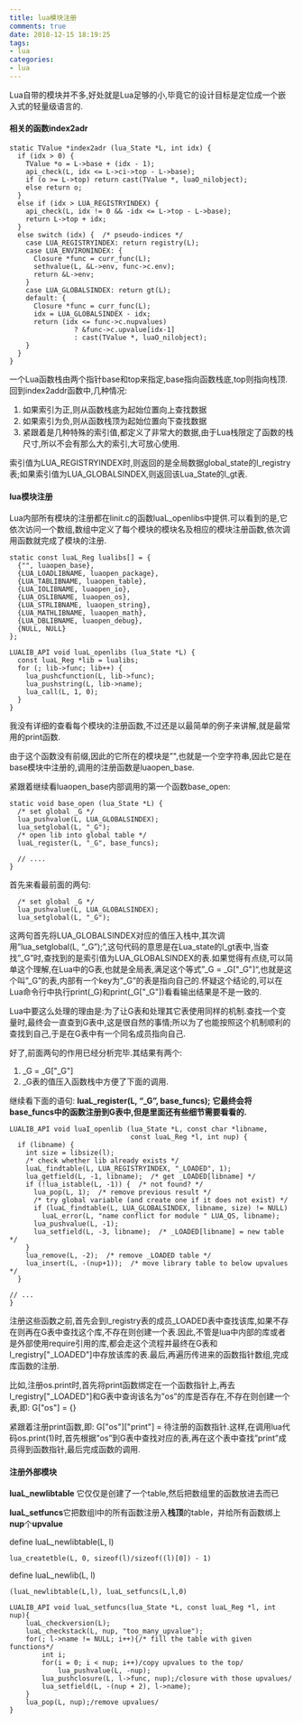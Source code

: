 ```yaml
---
title: lua模块注册
comments: true
date: 2018-12-15 18:19:25
tags:
- lua
categories:
- lua
---
```


Lua自带的模块并不多,好处就是Lua足够的小,毕竟它的设计目标是定位成一个嵌入式的轻量级语言的.

#### 相关的函数index2adr

```
static TValue *index2adr (lua_State *L, int idx) {
  if (idx > 0) {
    TValue *o = L->base + (idx - 1);
    api_check(L, idx <= L->ci->top - L->base);
    if (o >= L->top) return cast(TValue *, luaO_nilobject);
    else return o;
  }
  else if (idx > LUA_REGISTRYINDEX) {
    api_check(L, idx != 0 && -idx <= L->top - L->base);
    return L->top + idx;
  }
  else switch (idx) {  /* pseudo-indices */
    case LUA_REGISTRYINDEX: return registry(L);
    case LUA_ENVIRONINDEX: {
      Closure *func = curr_func(L);
      sethvalue(L, &L->env, func->c.env);
      return &L->env;
    }
    case LUA_GLOBALSINDEX: return gt(L);
    default: {
      Closure *func = curr_func(L);
      idx = LUA_GLOBALSINDEX - idx;
      return (idx <= func->c.nupvalues)
                ? &func->c.upvalue[idx-1]
                : cast(TValue *, luaO_nilobject);
    }
  }
}
```

一个Lua函数栈由两个指针base和top来指定,base指向函数栈底,top则指向栈顶.
回到index2addr函数中,几种情况:

1. 如果索引为正,则从函数栈底为起始位置向上查找数据
2. 如果索引为负,则从函数栈顶为起始位置向下查找数据
3. 紧跟着是几种特殊的索引值,都定义了非常大的数据,由于Lua栈限定了函数的栈尺寸,所以不会有那么大的索引,大可放心使用.

索引值为LUA_REGISTRYINDEX时,则返回的是全局数据global_state的l_registry表;如果索引值为LUA_GLOBALSINDEX,则返回该Lua_State的l_gt表.

#### lua模块注册

Lua内部所有模块的注册都在linit.c的函数luaL_openlibs中提供.可以看到的是,它依次访问一个数组,数组中定义了每个模块的模块名及相应的模块注册函数,依次调用函数就完成了模块的注册.

```
static const luaL_Reg lualibs[] = {
  {"", luaopen_base},
  {LUA_LOADLIBNAME, luaopen_package},
  {LUA_TABLIBNAME, luaopen_table},
  {LUA_IOLIBNAME, luaopen_io},
  {LUA_OSLIBNAME, luaopen_os},
  {LUA_STRLIBNAME, luaopen_string},
  {LUA_MATHLIBNAME, luaopen_math},
  {LUA_DBLIBNAME, luaopen_debug},
  {NULL, NULL}
};

LUALIB_API void luaL_openlibs (lua_State *L) {
  const luaL_Reg *lib = lualibs;
  for (; lib->func; lib++) {
    lua_pushcfunction(L, lib->func);
    lua_pushstring(L, lib->name);
    lua_call(L, 1, 0);
  }
}
```

我没有详细的查看每个模块的注册函数,不过还是以最简单的例子来讲解,就是最常用的print函数.

由于这个函数没有前缀,因此的它所在的模块是”",也就是一个空字符串,因此它是在base模块中注册的,调用的注册函数是luaopen_base.

紧跟着继续看luaopen_base内部调用的第一个函数base_open:

```
static void base_open (lua_State *L) {
  /* set global _G */
  lua_pushvalue(L, LUA_GLOBALSINDEX);
  lua_setglobal(L, "_G");
  /* open lib into global table */
  luaL_register(L, "_G", base_funcs);

  // ....
}
```

首先来看最前面的两句:

```
  /* set global _G */
  lua_pushvalue(L, LUA_GLOBALSINDEX);
  lua_setglobal(L, "_G");
```

这两句首先将LUA_GLOBALSINDEX对应的值压入栈中,其次调用”lua_setglobal(L, “_G”);”,这句代码的意思是在Lua_state的l_gt表中,当查找”_G”时,查找到的是索引值为LUA_GLOBALSINDEX的表.如果觉得有点绕,可以简单这个理解,在Lua中的G表,也就是全局表,满足这个等式”_G = _G["_G"]“,也就是这个叫”_G”的表,内部有一个key为”_G”的表是指向自己的.怀疑这个结论的,可以在Lua命令行中执行print(_G)和print(_G["_G"])看看输出结果是不是一致的.

Lua中要这么处理的理由是:为了让G表和处理其它表使用同样的机制.查找一个变量时,最终会一直查到G表中,这是很自然的事情;所以为了也能按照这个机制顺利的查找到自己,于是在G表中有一个同名成员指向自己.

好了,前面两句的作用已经分析完毕.其结果有两个:

1. _G = _G["_G"]
2. _G表的值压入函数栈中方便了下面的调用.

继续看下面的语句:
**luaL_register(L, “_G”, base_funcs);**
**它最终会将base_funcs中的函数注册到G表中,但是里面还有些细节需要看看的.**

```
LUALIB_API void luaI_openlib (lua_State *L, const char *libname,
                              const luaL_Reg *l, int nup) {
  if (libname) {
    int size = libsize(l);
    /* check whether lib already exists */
    luaL_findtable(L, LUA_REGISTRYINDEX, "_LOADED", 1);
    lua_getfield(L, -1, libname);  /* get _LOADED[libname] */
    if (!lua_istable(L, -1)) {  /* not found? */
      lua_pop(L, 1);  /* remove previous result */
      /* try global variable (and create one if it does not exist) */
      if (luaL_findtable(L, LUA_GLOBALSINDEX, libname, size) != NULL)
        luaL_error(L, "name conflict for module " LUA_QS, libname);
      lua_pushvalue(L, -1);
      lua_setfield(L, -3, libname);  /* _LOADED[libname] = new table */
    }
    lua_remove(L, -2);  /* remove _LOADED table */
    lua_insert(L, -(nup+1));  /* move library table to below upvalues */
  }

// ...
}
```

注册这些函数之前,首先会到l_registry表的成员_LOADED表中查找该库,如果不存在则再在G表中查找这个库,不存在则创建一个表.因此,不管是lua中内部的库或者是外部使用require引用的库,都会走这个流程并最终在G表和l_registry["_LOADED"]中存放该库的表.最后,再遍历传进来的函数指针数组,完成库函数的注册.

比如,注册os.print时,首先将print函数绑定在一个函数指针上,再去l_registry["_LOADED"]和G表中查询该名为”os”的库是否存在,不存在则创建一个表,即:
G["os"] = {}

紧跟着注册print函数,即: G["os"]["print"] = 待注册的函数指针.这样,在调用lua代码os.print(1)时,首先根据”os”到G表中查找对应的表,再在这个表中查找”print”成员得到函数指针,最后完成函数的调用.

#### 注册外部模块

**luaL_newlibtable** 它仅仅是创建了一个table,然后把数组里的函数放进去而已 

**luaL_setfuncs**它把数组l中的所有函数注册入**栈顶**的table，并给所有函数绑上**nup**个**upvalue** 

define luaL_newlibtable(L, l)

	lua_createtble(L, 0, sizeof(l)/sizeof((l)[0]) - 1)

define luaL_newlib(L, l)

	(luaL_newlibtable(L,l), luaL_setfuncs(L,l,0)
```
LUALIB_API void luaL_setfuncs(lua_State *L, const luaL_Reg *l, int nup){
	luaL_checkversion(L);
	luaL_checkstack(L, nup, "too_many_upvalue");
	for(; l->name != NULL; i++){/* fill the table with given functions*/
		int i;
		for(i = 0; i < nup; i++)/copy upvalues to the top/
			lua_pushvalue(L, -nup);
		lua_pushclosure(L, l->func, nup);/closure with those upvalues/
		lua_setfield(L, -(nup + 2), l->name);
	}
	lua_pop(L, nup);/remove upvalues/
}

```





